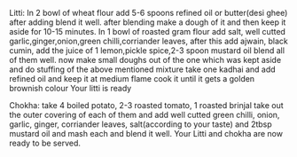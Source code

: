 Litti:
In 2 bowl of wheat flour add 5-6 spoons refined oil or butter(desi ghee) after adding blend it well.
after blending make a dough of it and then keep it aside for 10-15 minutes.
In 1 bowl of roasted gram flour add salt, well cutted garlic,ginger,onion,green chilli,corriander leaves, after this add ajwain, black cumin, add  the juice of 1 lemon,pickle spice,2-3 spoon mustard oil blend all of them well.
now make small doughs out of the one which was kept aside and do stuffing of the above mentioned mixture
take one kadhai and add refined oil and keep it at medium flame cook it until it gets a golden brownish colour
Your litti is ready

Chokha:
take 4 boiled potato, 2-3 roasted tomato, 1 roasted brinjal
take out the outer covering of each of them and add well cutted green chilli, onion, garlic, ginger, corriander leaves, salt(according to your taste) and 2tbsp mustard oil and mash each and blend it well.
Your Litti and chokha are now ready to be served.

